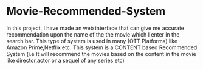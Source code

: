 # Movie-Recommended-System
In this project, I have made an web interface that can give me accurate recommendation upon the name of the the movie which I enter in the search bar. This type of system is used in many (OTT Platforms) like Amazon Prime,Netflix etc.
This system is a CONTENT based Recommended System (i.e It will recommend the movies based on the content in the movie like director,actor or a sequel of any series etc)

